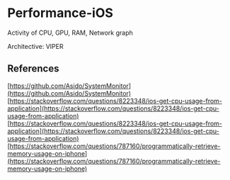 # Performance-iOS
Activity of CPU, GPU, RAM, Network graph

Architective: VIPER

## References
[https://github.com/Asido/SystemMonitor](https://github.com/Asido/SystemMonitor)<br/>
[https://stackoverflow.com/questions/8223348/ios-get-cpu-usage-from-application](https://stackoverflow.com/questions/8223348/ios-get-cpu-usage-from-application)<br/>
[https://stackoverflow.com/questions/8223348/ios-get-cpu-usage-from-application](https://stackoverflow.com/questions/8223348/ios-get-cpu-usage-from-application)<br/>
[https://stackoverflow.com/questions/787160/programmatically-retrieve-memory-usage-on-iphone](https://stackoverflow.com/questions/787160/programmatically-retrieve-memory-usage-on-iphone)<br/>
